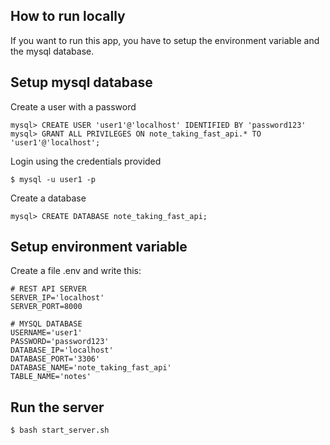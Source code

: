 ## How to run locally

If you want to run this app, you have to setup the environment variable and the mysql database.

## Setup mysql database

Create a user with a password
```text
mysql> CREATE USER 'user1'@'localhost' IDENTIFIED BY 'password123'
mysql> GRANT ALL PRIVILEGES ON note_taking_fast_api.* TO 'user1'@'localhost';
```

Login using the credentials provided
```text
$ mysql -u user1 -p
```

Create a database
```text
mysql> CREATE DATABASE note_taking_fast_api;
```

## Setup environment variable

Create a file .env and write this:
```text
# REST API SERVER
SERVER_IP='localhost'
SERVER_PORT=8000

# MYSQL DATABASE
USERNAME='user1'
PASSWORD='password123'
DATABASE_IP='localhost'
DATABASE_PORT='3306'
DATABASE_NAME='note_taking_fast_api'
TABLE_NAME='notes'
```

## Run the server
```
$ bash start_server.sh
```